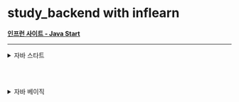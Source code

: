 # study_backend with inflearn

[**인프런 사이트 - Java Start**](https://www.inflearn.com/)

---

<details>
<summary>자바 스타트</summary>

> 2025.05.29
## Section 0. 강의 소개와 자료
- [x] 1.강의 소개
- [x] 2.수업 자료
- [x] 3.강의 소스 코드

## Section 1. Hello World
- [x] 4.개발 환경 설정
- [x] 5.다운로드 소스 코드 실행 방법
  - 예제: [Main.java](java_start/Main.java) 
- [x] 6.자바 프로그램 실행
  - 예제: [HelloJava.java](java_start/HelloJava.java)
  - 예제: [HelloJava2.java](java_start/HelloJava2.java)
- [x] 7.주석(comment)
  - 예제: [CommentJava](java_start/CommentJava.java)
- [x] 8.자바란?
  - 자바 표준 스펙 (설계도 = 문서)
  - 참고 문서: [어떤 JDK 버전을 사용해야할까요?](https://whichjdk.com/ko)
  - 컴파일과 실행
    - 컴파일러 (javac 프로그램 사용: ```.java → .class```
    - 실행 (java 프로그램 사용: JVM 실행)
  - IDE와 자바 (인텔리제이: ```.java → .class → 실행``` 전 과정을 자동으로 해줌)
  - 자바와 운영체제 독립성 (모든 OS에서 실행 가능)

<br><br>

> 2025.06.03
## Section 2. 변수
- [x] 9.변수 시작
  - 예제: [Var1.java](java_start/variable/Var1.java)
  - 예제: [Var2.java](java_start/variable/Var2.java)
- [x] 10.변수 값 변경
  - 예제: [Var3.java](java_start/variable/Var3.java)
- [x] 11.변수 선언과 초기화
  - 예제: [Var4.java](java_start/variable/Var4.java)
  - 예제: [Var5.java](java_start/variable/Var5.java)
  - 예제: [Var6.java](java_start/variable/Var6.java) 주석 해제 필요
- [x] 12.변수 타입1
  - 예제: [Var7.java](java_start/variable/Var7.java)
- [x] 13.변수 타입2
  - 예제: [Var8.java](java_start/variable/Var8.java)
- [x] 14.변수 명명 규칙
- [x] 15.문제와 풀이
  - 예제: [VarEx1Question.java](java_start/variable/ex/VarEx1Question.java)
  - 예제: [VarEx2.java](java_start/variable/ex/VarEx2.java)
  - 예제: [VarEx3.java](java_start/variable/ex/VarEx3.java)
- [x] 16.정리

## Section 3. 연산자
- [x] 17.산술 연산자
  - 예제: [Operator1.java](java_start/operator/Operator1.java)
- [x] 18.문자열 더하기
  - 예제: [Operator2.java](java_start/operator/Operator2.java)
- [x] 19.연산자 우선순위
  - 예제: [Operator3.java](java_start/operator/Operator3.java)
  - 예제: [Operator4.java](java_start/operator/Operator4.java)
- [x] 20.증감 연산자
  - 예제: [OperatorAdd1.java](java_start/operator/OperatorAdd1.java)
  - 예제: [OperatorAdd2.java](java_start/operator/OperatorAdd2.java)
- [x] 21.비교 연산자
  - 예제: [Comp1.java](java_start/operator/Comp1.java)
  - 예제: [Comp2.java](java_start/operator/Comp2.java)
- [x] 22.논리 연산자
  - 예제: [Logical1.java](java_start/operator/Logical1.java)
  - 예제: [Logical2.java](java_start/operator/Logical2.java)
- [x] 23.대입 연산자
  - 예제: [Assign1.java](java_start/operator/Assign1.java)
- [x] 24.문제와 풀이
  - 예제: [OperationEx1.java](java_start/operator/ex/OperationEx1.java)
  - 예제: [OperationEx2.java](java_start/operator/ex/OperationEx2.java)
  - 예제: [OperationEx3.java](java_start/operator/ex/OperationEx3.java)
- [x] 25.정리

<br><br>

> 2025.06.04
## Section 4. 조건문
- [x] 26.if문1 - if, else
  - 예제: [If1.java](java_start/cond/If1.java)
  - 예제: [If2.java](java_start/cond/If2.java)
- [x] 27.if문2 - else if
  - 예제: [If3.java](java_start/cond/If3.java)
  - 예제: [If4.java](java_start/cond/If4.java)
- [x] 28.if문3 - if문과 else if문
  - 예제: [If5.java](java_start/cond/If5.java)
  - 예제: [If6.java](java_start/cond/If6.java)
- [x] 29.switch문
  - 예제: [Switch1.java](java_start/cond/Switch1.java)
  - 예제: [Switch2.java](java_start/cond/Switch2.java)
  - 예제: [Switch3.java](java_start/cond/Switch3.java)
  - 예제: [Switch4.java](java_start/cond/Switch4.java)
- [x] 30.삼항 연산자
  - 예제: [CondOp1.java](java_start/cond/CondOp1.java)
  - 예제: [CondOp2.java](java_start/cond/CondOp2.java)
- [x] 31.문제와 풀이1
  - 예제: [ScoreEx.java](java_start/cond/ex/ScoreEx.java)
  - 예제: [DistanceEx.java](java_start/cond/ex/DistanceEx.java)
  - 예제: [ExchangeRateEx.java](java_start/cond/ex/ExchangeRateEx.java)
- [x] 32.문제와 풀이2
  - 예제: [MovieRateEx.java](java_start/cond/ex/MovieRateEx.java)
  - 예제: [GradeSwitchEx.java](java_start/cond/ex/GradeSwitchEx.java)
  - 예제: [CondOpEx.java](java_start/cond/ex/CondOpEx.java)
  - 예제: [EvenOddEx.java](java_start/cond/ex/EvenOddEx.java)
- [x] 33.정리

## Section 5. 반복문
- [x] 34.반복문 시작
  - 예제: [While1_1.java](java_start/loop/While1_1.java)
- [x] 35.while문1
  - 예제: [While1_2.java](java_start/loop/While1_2.java)
- [x] 36.while문2
  - 예제: [While2_1.java](java_start/loop/While2_1.java)
  - 예제: [While2_2.java](java_start/loop/While2_2.java)
  - 예제: [While2_3.java](java_start/loop/While2_3.java)
- [x] 37.do-while문
  - 예제: [DoWhile1.java](java_start/loop/DoWhile1.java)
  - 예제: [DoWhile2.java](java_start/loop/DoWhile2.java)
- [x] 38.break, continue
  - 예제: [Break1.java](java_start/loop/Break1.java)
  - 예제: [Continue1.java](java_start/loop/Continue1.java)
- [x] 39.for문1
  - 예제: [For1.java](java_start/loop/For1.java)
  - 예제: [For2.java](java_start/loop/For2.java)
- [x] 40.for문2
  - 예제: [Break2.java](java_start/loop/Break2.java)
  - 예제: [Break3.java](java_start/loop/Break3.java)
- [x] 41.중첩 반복문
  - 예제: [Nested1.java](java_start/loop/Nested1.java)
- [x] 42.문제와 풀이1
  - 예제: [WhileEx1.java](java_start/loop/ex/WhileEx1.java)
  - 예제: [ForEx1.java](java_start/loop/ex/ForEx1.java)
  - 예제: [WhileEx2.java](java_start/loop/ex/WhileEx2.java)
  - 예제: [ForEx2.java](java_start/loop/ex/ForEx2.java)
  - 예제: [WhileEx3.java](java_start/loop/ex/WhileEx3.java)
  - 예제: [ForEx3.java](java_start/loop/ex/ForEx3.java)
- [x] 43.문제와 풀이2
  - 예제: [NestedEx1.java](java_start/loop/ex/NestedEx1.java)
  - 예제: [NestedEx2.java](java_start/loop/ex/NestedEx2.java)
- [x] 44.정리

<br><br>

> 2025.06.05
## Section 6. 스코프, 형변환
- [x] 45.스코프1 - 지역 변수와 스코프
    - 예제: [Scope1.java](java_start/scope/Scope1.java)
    - 예제: [Scope2.java](java_start/scope/Scope2.java)
- [x] 46.스코프2 - 스코프 존재 이유
    - 예제: [Scope3_1.java](java_start/scope/Scope3_1.java)
    - 예제: [Scope3_2.java](java_start/scope/Scope3_2.java)
- [x] 47.형변환1 - 자동 형변환
  - 예제: [Casting1.java](java_start/casting/Casting1.java)
- [x] 48.형변환2 - 명시적 형변환
  - 예제: [Casting2.java](java_start/casting/Casting2.java)
  - 예제: [Casting3.java](java_start/casting/Casting3.java)
- [x] 49.계산과 형변환
  - 예제: [Casting4.java](java_start/casting/Casting4.java)
- [x] 50.정리

<br><br>

> 2025.06.06
## Section 7. 훈련
- [x] 51.Scanner 학습
  - 예제: [Scanner1.java](java_start/scanner/Scanner1.java)
- [x] 52.Scanner - 기본 예제
  - 예제: [Scanner2.java](java_start/scanner/Scanner2.java)
  - 예제: [Scanner3.java](java_start/scanner/Scanner3.java)
- [x] 53.Scanner - 반복 예제
  - 예제: [ScannerWhile1.java](java_start/scanner/ScannerWhile1.java)
  - 예제: [ScannerWhile2.java](java_start/scanner/ScannerWhile2.java)
  - 예제: [ScannerWhile3.java](java_start/scanner/ScannerWhile3.java)
- [x] 54.문제와 풀이1
  - 예제: [ScannerEx1.java](java_start/scanner/ex/ScannerEx1.java)
  - 예제: [ScannerEx2.java](java_start/scanner/ex/ScannerEx2.java)
  - 예제: [ScannerEx3.java](java_start/scanner/ex/ScannerEx3.java)
  - 예제: [ScannerEx4.java](java_start/scanner/ex/ScannerEx4.java)
- [x] 55.문제와 풀이2
  - 예제: [ChangeVarEx.java](java_start/scanner/ex/ChangeVarEx.java)
  - 예제: [ScannerEx5.java](java_start/scanner/ex/ScannerEx5.java)
- [x] 56.문제와 풀이3
  - 예제: [ScannerWhileEx1.java](java_start/scanner/ex/ScannerWhileEx1.java)
  - 예제: [ScannerWhileEx2.java](java_start/scanner/ex/ScannerWhileEx2.java)
  - 예제: [ScannerWhileEx3.java](java_start/scanner/ex/ScannerWhileEx3.java)
- [x] 57.문제와 풀이4
  - 예제: [ScannerWhileEx4.java](java_start/scanner/ex/ScannerWhileEx4.java)
- [x] 58.정리

<br><br>

> 2025.06.07
## Section 8. 배열
- [x] 59.배열 시작
  - 예제: [Array1.java](java_start/array/Array1.java)
- [x] 60.배열의 선언과 생성
  - 예제: [Array1Ref1.java](java_start/array/Array1Ref1.java)
- [x] 61.배열 사용
- [x] 62.배열 리펙토링
  - 예제: [Array1Ref2.java](java_start/array/Array1Ref2.java)
  - 예제: [Array1Ref3.java](java_start/array/Array1Ref3.java)
  - 예제: [Array1Ref4.java](java_start/array/Array1Ref4.java)
- [x] 63.2차원 배열 - 시작
  - 예제: [ArrayDi0.java](java_start/array/ArrayDi0.java)
- [x] 64.2차원 배열 - 리팩토링1
  - 예제: [ArrayDi1.java](java_start/array/ArrayDi1.java)
  - 예제: [ArrayDi2.java](java_start/array/ArrayDi2.java)
- [x] 65.2차원 배열 - 리팩토링2
  - 예제: [ArrayDi3.java](java_start/array/ArrayDi3.java)
  - 예제: [ArrayDi4.java](java_start/array/ArrayDi4.java)
- [x] 66.향상된 for문
  - 예제: [EnhancedFor1.java](java_start/array/EnhancedFor1.java)
- [x] 67.문제와 풀이1
  - 예제: [ArrayEx1.java](java_start/array/ex/ArrayEx1.java)
  - 예제: [ArrayEx2.java](java_start/array/ex/ArrayEx2.java)
  - 예제: [ArrayEx3.java](java_start/array/ex/ArrayEx3.java)
  - 예제: [ArrayEx4.java](java_start/array/ex/ArrayEx4.java)
  - 예제: [ArrayEx5.java](java_start/array/ex/ArrayEx5.java)
- [x] 68.문제와 풀이2
  - 예제: [ArrayEx6.java](java_start/array/ex/ArrayEx6.java)
  - 예제: [ArrayEx7.java](java_start/array/ex/ArrayEx7.java)
  - 예제: [ArrayEx8.java](java_start/array/ex/ArrayEx8.java)
- [x] 69.문제와 풀이3
  - 예제: [ProductAdminEX.java](java_start/array/ex/ProductAdminEX.java)
- [x] 70.정리

<br><br>

> 2025.06.08
## Section 9. 메서드
- [x] 71.메서드 시작
  - 예제: [Method1.java](java_start/method/Method1.java)
- [x] 72.메서드 사용
  - 예제: [Method1Ref.java](java_start/method/Method1Ref.java)
- [x] 73.메서드 정의
  - 예제: [Method2.java](java_start/method/Method2.java)
- [x] 74.반환 타입
  - 예제: [MethodReturn1.java](java_start/method/MethodReturn1.java)
  - 예제: [MethodReturn2.java](java_start/method/MethodReturn2.java)
- [x] 75.메서드 호출과 값 전달1
  - 예제: [MethodValue0.java](java_start/method/MethodValue0.java)
  - 예제: [MethodValue1.java](java_start/method/MethodValue1.java)
- [x] 76.메서드 호출과 값 전달2
  - 예제: [MethodValue2.java](java_start/method/MethodValue2.java)
  - 예제: [MethodValue3.java](java_start/method/MethodValue3.java)
- [x] 77.메서드와 형변환
  - 예제: [MethodCasting1.java](java_start/method/MethodCasting1.java)
  - 예제: [MethodCasting2.java](java_start/method/MethodCasting2.java)
- [x] 78.메서드 오버로딩
  - 예제: [Overloading1.java](java_start/overloading/Overloading1.java)
  - 예제: [Overloading2.java](java_start/overloading/Overloading2.java)
  - 예제: [Overloading3.java](java_start/overloading/Overloading3.java)
- [x] 79.문제와 풀이1
  - 예제: [MethodEx1Ref.java](java_start/method/ex/MethodEx1Ref.java)
  - 예제: [MethodEx2Ref.java](java_start/method/ex/MethodEx2Ref.java)
  - 예제: [MethodEx3Ref.java](java_start/method/ex/MethodEx3Ref.java)
- [x] 80.문제와 풀이2
  - 예제: [MethodEx4.java](java_start/method/ex/MethodEx4.java)
- [x] 81.정리

<br><br>

## Section 10. 다음으로
- [x] 82.다음으로

</details>

<br><br>

<details>
<summary>자바 베이직</summary>

> 2025.06.09
## Section 1. 강의 소개와 자료
- [x] 1.강의 소개
- [x] 2.수업 자료
- [x] 3.강의 소스 코드

## Section 2. 클래스와 데이터
- [x] 4.프로젝트 환경 구성
- [x] 5.클래스가 필요한 이유
  - 예제: [ClassStart1.java](java_basic/class1/ClassStart1.java)
  - 예제: [ClassStart2.java](java_basic/class1/ClassStart2.java)
- [x] 6.클래스 도입
  - 예제: [Student.java](java_basic/class1/Student.java)
  - 예제: [ClassStart3.java](java_basic/class1/ClassStart3.java)
- [x] 7.객체 사용
- [x] 8.클래스, 객체, 인스턴스 정리
- [x] 9.배열 도입 - 시작
  - 예제: [ClassStart4.java](java_basic/class1/ClassStart4.java)
- [x] 10.배열 도입 - 리펙토링
  - 예제: [ClassStart5.java](java_basic/class1/ClassStart5.java)
- [x] 11.문제와 풀이
  - 예제: [MovieReview.java](java_basic/class1/ex/MovieReview.java)
  - 예제: [MovieReviewMain.java](java_basic/class1/ex/MovieReviewMain.java)
  - 예제: [ProductOrder.java](java_basic/class1/ex/ProductOrder.java)
  - 예제: [ProductOrderMain.java](java_basic/class1/ex/ProductOrderMain.java)
- [x] 12.정리

## Section 3. 기본형과 참조형
- [x] 13.기본형 vs 참조형1 - 시작
- [x] 14.기본형 vs 참조형2 - 변수 대입
  - 예제: [VarChange1.java](java_basic/ref/VarChange1.java)
  - 예제: [Data.java](java_basic/ref/Data.java)
  - 예제: [VarChange2.java](java_basic/ref/VarChange2.java)
- [x] 15.기본형 vs 참조형3 - 메서드 호출
  - 예제: [MethodChange1.java](java_basic/ref/MethodChange1.java)
  - 예제: [MethodChange2.java](java_basic/ref/MethodChange2.java)
- [x] 16.참조형과 메서드 호출 - 활용
  - 예제: [Student.java](java_basic/ref/Student.java)
  - 예제: [Method1.java](java_basic/ref/Method1.java)
  - 예제: [Method2.java](java_basic/ref/Method2.java)
- [x] 17.변수와 초기화
  - 예제: [InitData.java](java_basic/ref/InitData.java)
  - 예제: [InitMain.java](java_basic/ref/InitMain.java)
- [x] 18.null
  - 예제: [NullMain1.java](java_basic/ref/NullMain1.java)
- [x] 19.NullPointerException
  - 예제: [NullMain2.java](java_basic/ref/NullMain2.java)
  - 예제: [BigData.java](java_basic/ref/BigData.java)
  - 예제: [NullMain3.java](java_basic/ref/NullMain3.java)
  - 예제: [NullMain4.java](java_basic/ref/NullMain4.java)
- [x] 20.문제와 풀이
  - 예제: [ProductOrder.java](java_basic/ref/ex/ProductOrder.java)
  - 예제: [ProductOrderMain2.java](java_basic/ref/ex/ProductOrderMain2.java)
  - 예제: [ProductOrderMain3.java](java_basic/ref/ex/ProductOrderMain3.java)
- [x] 21.정리

<br><br>

> 2025.06.10
## Section 4. 객체 지향 프로그래밍
- [x] 22.절차 지향 프로그래밍1 - 시작
  - 예제: [MusicPlayerMain1.java](java_basic/oop1/MusicPlayerMain1.java)
- [x] 23.절차 지향 프로그래밍2 - 데이터 묶음
  - 예제: [MusicPlayerData.java](java_basic/oop1/MusicPlayerData.java)
  - 예제: [MusicPlayerMain2.java](java_basic/oop1/MusicPlayerMain2.java)
- [x] 24.절차 지향 프로그래밍3 - 메서드 추출
  - 예제: [MusicPlayerMain3.java](java_basic/oop1/MusicPlayerMain3.java)
- [x] 25.클래스와 메서드
  - 예제: [ValueData.java](java_basic/oop1/ValueData.java)
  - 예제: [ValueDataMain.java](java_basic/oop1/ValueDataMain.java)
  - 예제: [ValueObject.java](java_basic/oop1/ValueObject.java)
  - 예제: [ValueObjectMain.java](java_basic/oop1/ValueObjectMain.java)
- [x] 26.객체 지향 프로그래밍
  - 예제: [MusicPlayer.java](java_basic/oop/MusicPlayer.java)
  - 예제: [MusicPlayerMain4.java](java_basic/oop/MusicPlayerMain4.java)
- [x] 27.문제와 풀이
  - 예제: [Rectangle.java](java_basic/oop/ex/Rectangle.java)
  - 예제: [RectangleProceduralMain.java](java_basic/oop/ex/RectangleProceduralMain.java)
  - 예제: [Account.java](java_basic/oop/ex/Account.java)
  - 예제: [AccountMain.java](java_basic/oop/ex/AccountMain.java)
- [x] 28.정리

## Section 5. 생성자
- [x] 29.생성자 - 필요한 이유
  - 예제: [MemberInit.java](java_basic/construct/MemberInit.java)
  - 예제: [MethodInitMain1.java](java_basic/construct/MethodInitMain1.java)
  - 예제: [MethodInitMain2.java](java_basic/construct/MethodInitMain2.java)
- [x] 30.this
  - 예제: [MemberInit.java](java_basic/construct/MemberInit.java)
  - 예제: [MethodInitMain3.java](java_basic/construct/MethodInitMain3.java)
- [x] 31.생성자 - 도입
  - 예제: [MemberConstruct.java](java_basic/construct/MemberConstruct.java)
  - 예제: [ConstructMain1.java](java_basic/construct/ConstructMain1.java)
- [x] 32.기본 생성자
  - 예제: [MemberDefault.java](java_basic/construct/MemberDefault.java)
  - 예제: [MemberDefaultMain.java](java_basic/construct/MemberDefaultMain.java)
- [x] 33.생성자 - 오버로딩과 this()
  - 예제: [MemberConstruct.java](java_basic/construct/MemberConstruct.java)
  - 예제: [ConstructMain2.java](java_basic/construct/ConstructMain2.java)
- [x] 34.문제와 풀이
  - 예제: [Book.java](java_basic/construct/ex/Book.java)
  - 예제: [BookMain.java](java_basic/construct/ex/BookMain.java)
- [x] 35.정리

<br><br>

> 2025.06.11
## Section 6. 패키지
- [x] 36.패키지 - 시작
- [x] 37.패키지 - import
  - 예제: [Data.java](java_basic/pack/Data.java)
  - 예제: [User.java](java_basic/pack/a/User.java)
  - 예제: [PackageMain1.java](java_basic/pack/PackageMain1.java)
  - 예제: [PackageMain2.java](java_basic/pack/PackageMain2.java)
  - 예제: [User.java](java_basic/pack/b/User.java)
  - 예제: [PackageMain3.java](java_basic/pack/PackageMain3.java)
- [x] 38.패키지 규칙
- [x] 39.패키지 활용
  - 예제: [User.java](java_basic/com/helloshop/user/User.java)
  - 예제: [UserService.java](java_basic/com/helloshop/user/UserService.java)
  - 예제: [Product.java](java_basic/com/helloshop/product/Product.java)
  - 예제: [ProductService.java](java_basic/com/helloshop/product/ProductService.java)
  - 예제: [Order.java](java_basic/com/helloshop/order/Order.java)
  - 예제: [OrderService.java](java_basic/com/helloshop/order/OrderService.java)
  - 예제: [OrderHistory.java](java_basic/com/helloshop/order/OrderHistory.java)
- [x] 40.정리

<br><br>

> 2025.06.12
## Section 7. 접근 제어자
- [x] 41.접근 제어자 이해1
  - 예제: [Speaker.java](java_basic/access/Speaker.java)
  - 예제: [SpeakerMain.java](java_basic/access/SpeakerMain.java)
- [x] 42.접근 제어자 이해2
- [x] 43.접근 제어자 종류
- [x] 44.접근 제어자 사용 - 필드, 메서드
  - 예제: [AccessData.java](java_basic/access/a/AccessData.java)
  - 예제: [AccessInnerMain.java](java_basic/access/a/AccessInnerMain.java)
  - 예제: [AccessOuterMain.java](java_basic/access/b/AccessOuterMain.java)
- [x] 45.접근 제어자 사용 - 클래스 레벨
  - 예제: [PublicClass.java](java_basic/access/a/PublicClass.java)
  - 예제: [PublicClassOuterMain.java](java_basic/access/b/PublicClassOuterMain.java)
- [x] 46.캡슐화
  - 예제: [BankAccount.java](java_basic/access/BankAccount.java)
  - 예제: [BankAccountMain.java](java_basic/access/BankAccountMain.java)
- [x] 47.문제와 풀이
  - 예제: [CounterMain.java](java_basic/access/ex/CounterMain.java)
  - 예제: [MaxCounter.java](java_basic/access/ex/MaxCounter.java)
  - 예제: [ShoppingCartMain.java](java_basic/access/ex/ShoppingCartMain.java)
  - 예제: [Item.java](java_basic/access/ex/Item.java)
  - 예제: [ShoppingCart.java](java_basic/access/ex/ShoppingCart.java)
- [x] 48.정리

<br><br>

> 2025.06.13
## Section 8. 자바 메모리 구조와 static
- [x] 49.자바 메모리 구조
- [x] 50.스택과 큐 자료 구조
- [x] 51.스택 영역
  - 예제: [JavaMemoryMain1.java](java_basic/memory/JavaMemoryMain1.java)
- [x] 52.스택 영역과 힙 영역
  - 예제: [Data.java](java_basic/memory/Data.java)
  - 예제: [JavaMemoryMain2.java](java_basic/memory/JavaMemoryMain2.java)
- [x] 53.static 변수1
  - 예제: [Data1.java](java_basic/static1/Data1.java)
  - 예제: [DataCountMain1.java](java_basic/static1/DataCountMain1.java)
  - 예제: [Counter.java](java_basic/static1/Counter.java)
  - 예제: [Data2.java](java_basic/static1/Data2.java)
  - 예제: [DataCountMain2.java](java_basic/static1/DataCountMain2.java)
- [x] 54.static 변수2
  - 예제: [Data3.java](java_basic/static1/Data3.java)
  - 예제: [DataCountMain3.java](java_basic/static1/DataCountMain3.java)
- [x] 55.static 변수3
  - 예제: [Data3.java](java_basic/static1/Data3.java)
  - 예제: [DataCountMain3.java](java_basic/static1/DataCountMain3.java)
- [x] 56.static 메서드1
  - 예제: [DecoUtil1.java](java_basic/static2/DecoUtil1.java)
  - 예제: [DecoMain1.java](java_basic/static2/DecoMain1.java)
  - 예제: [DecoUtil2.java](java_basic/static2/DecoUtil2.java)
  - 예제: [DecoMain2.java](java_basic/static2/DecoMain2.java)
- [x] 57.static 메서드2
  - 예제: [DecoData.java](java_basic/static2/DecoData.java)
  - 예제: [DecoDataMain.java](java_basic/static2/DecoDataMain.java)
- [x] 58.static 메서드3
  - 예제: [DecoData.java](java_basic/static2/DecoData.java)
  - 예제: [DecoDataMain.java](java_basic/static2/DecoDataMain.java)
- [x] 59.문제와 풀이
  - 예제: [CarMain.java](java_basic/static2/ex/CarMain.java)
  - 예제: [Car.java](java_basic/static2/ex/Car.java)
  - 예제: [MathArrayUtilsMain.java](java_basic/static2/ex/MathArrayUtilsMain.java)
  - 예제: [MathArrayUtils.java](java_basic/static2/ex/MathArrayUtils.java)
- [x] 60.정리

## Section 9. final
- [x] 61.final 변수와 상수1
  - 예제: [FinalLocalMain.java](java_basic/final1/FinalLocalMain.java)
  - 예제: [ConstructInit.java](java_basic/final1/ConstructInit.java)
  - 예제: [FieldInit.java](java_basic/final1/FieldInit.java)
  - 예제: [FinalFieldMain.java](java_basic/final1/FinalFieldMain.java)
- [ ] 62.final 변수와 상수2
- [ ] 63.final 변수와 참조
- [ ] 64.정리

## Section 10. 상속
- [ ] 65.상속 - 시작
- [ ] 66.상속 관계
- [ ] 67.상속과 메모리 구조
- [ ] 68.상속과 기능 추가
- [ ] 69.상속과 메서드 오버라이딩
- [ ] 70.상속과 접근 제어
- [ ] 71.super - 부모 참조
- [ ] 72.super - 생성자
- [ ] 73.문제와 풀이
- [ ] 74.정리

## Section 11. 다형성1
- [ ] 75.다형성 시작
- [ ] 76.다형성과 캐스팅
- [ ] 77.캐스팅의 종류
- [ ] 78.다운캐스팅과 주의점
- [ ] 79.instanceof
- [ ] 80.다형성과 메서드 오버라이딩
- [ ] 81.정리

## Section 12. 다형성2
- [ ] 82.다형성 활용1
- [ ] 83.다형성 활용2
- [ ] 84.다형성 활용3
- [ ] 85.추상 클래스1
- [ ] 86.추상 클래스2
- [ ] 87.인터페이스
- [ ] 88.인터페이스 - 다중 구현
- [ ] 89.클래스와 인터페이스 활용
- [ ] 90.정리

## Section 13. 다형성과 설계
- [ ] 91.좋은 객체 지향 프로그래밍이란?
- [ ] 92.다형성 - 역할과 구현 예제1
- [ ] 93.다형성 - 역할과 구현 예제2
- [ ] 94.다형성 - 역할과 구현 예제3
- [ ] 95.OCP(Open-Closed Principle) 원칙
- [ ] 96.문제와 풀이
- [ ] 97.정리

## Section 14. 다음으로
- [ ] 98.다음으로

</details>